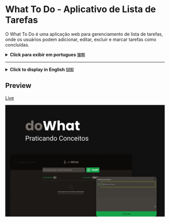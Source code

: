 # What To Do - Aplicativo de Lista de Tarefas

O What To Do é uma aplicação web para gerenciamento de lista de tarefas, onde os usuários podem adicionar, editar, excluir e marcar tarefas como concluídas.


<details>
<summary><strong>Click para exibir em portugues 🇧🇷 </strong></summary>

## Instalação

1. Clone o repositório para o seu ambiente local:

```bash
git clone https://github.com/Frankdias92/code-challenges.git
```

2. Instale as dependências do projeto:

```bash
npm install
```

3. Inicie o servidor de desenvolvimento:

```bash
npm start
```

## Uso

Após iniciar o servidor, acesse a aplicação em [http://localhost:5173](http://localhost:5173) no seu navegador.

### Recursos Principais:

- **Adicionar Tarefa:** Os usuários podem adicionar novas tarefas utilizando o botão "+".
- **Editar Tarefa:** Clicando em uma tarefa existente, os usuários podem editar o título e o conteúdo da tarefa.
- **Excluir Tarefa:** Os usuários podem excluir uma tarefa clicando no ícone de lixeira.
- **Marcar Tarefa Concluída:** Os usuários podem marcar uma tarefa como concluída clicando no ícone de marcação.

## Estrutura do Projeto

O projeto está estruturado da seguinte maneira:

```
what-to-do/
  ├── src/
  │   ├── components/
  │   │   ├── header.tsx
  │   │   ├── newNoteTask.tsx
  │   │   ├── noteTask.tsx
  │   │   └── ...
  │   ├── app.tsx
  │   └── ...
  ├── public/
  ├── package.json
  └── README.md
```

## Tecnologias Utilizadas

- React
- TypeScript
- Radix UI
- Lucide React
- Sonner (para notificações)

## Contribuição

Contribuições são bem-vindas! Sinta-se à vontade para abrir uma issue ou enviar uma solicitação de pull.

## Licença

Este projeto é licenciado sob a [Licença MIT](https://opensource.org/licenses/MIT).

## Autor

Nome do Autor - [@Frankdias92](https://github.com/Frankdias92)

## Créditos

#### À Escola Rocketseat e Equipe:

Gostaria de expressar à Escola Rocketseat e à sua incrível equipe por fornecerem recursos valiosos, suporte inestimável e inspiração constante ao longo do desenvolvimento deste projeto. Sem o apoio e a orientação excepcionais da Rocketseat e do Diego, este projeto não teria se tornado realidade.

Agradeço por:

Conteúdo de alta qualidade: Aprofundei meus conhecimentos e aprimorei minhas habilidades através dos cursos, tutoriais e materiais didáticos impecáveis da Rocketseat.
Comunidade vibrante: Encontrei suporte, colaboração e troca de experiências valiosas na comunidade engajada da Rocketseat, composta por alunos e profissionais talentosos.
Suporte personalizado: A equipe da Rocketseat se mostrou sempre disponível e pronta para solucionar dúvidas, oferecer orientação e solucionar problemas com presteza e profissionalismo.

À Autora do Design Original, Millena Martins:

Meus sinceros agradecimentos à talentosa Millena Martins pela criação do design original que serviu como base para este projeto. Sua criatividade, bom gosto e atenção aos detalhes resultaram em um design inspirador e de alta qualidade, que guiou e elevou meu trabalho.


Conclusão:

O sucesso deste projeto se deve, em grande parte, ao apoio fundamental da Escola Rocketseat, sua equipe dedicada, Diego, Mayk e à talentosa Millena Martins. Sou imensamente grato por suas contribuições inestimáveis e por tornarem este projeto uma realidade.

## Aprendezido com esse projeto

Durante o desenvolvimento do projeto "doWhat", foram adquiridos diversos conhecimentos e habilidades em diferentes áreas. Abaixo, destacam-se os principais aprendizados obtidos:

Desenvolvimento Frontend com React:

Aprofundei-me no uso do React para criar interfaces de usuário dinâmicas e interativas com tailwind.

Aprendi a criar e gerenciar componentes reutilizáveis, melhorando a organização e manutenção do código.

Integração de Bibliotecas Externas: 

Ganhei experiência na integração de bibliotecas de terceiros, como @radix-ui/react-dialog e lucide-react, para adicionar funcionalidades pré-construídas ao projeto.

Persistência de Dados com localStorage:

Implementei a persistência de dados utilizando o localStorage do navegador, permitindo que as tarefas fossem salvas localmente e recuperadas entre sessões.

Gerenciamento de Estado com Hooks:

Utilizei os hooks useState e useEffect para gerenciar o estado dos componentes, proporcionando uma experiência de usuário mais dinâmica e responsiva.

Acessibilidade e Usabilidade:

Explorei práticas de acessibilidade ao garantir que o projeto fosse acessível a uma ampla gama de usuários, incluindo a adição de descrições alternativas para ícones e o uso de elementos semânticos adequados.

</details>





---

<details>
<summary><strong>Click to display in English 🇺🇸
 </strong></summary>


## What To Do: A To-Do List App

What To Do is a web application for managing task lists, where users can add, edit, delete, and mark tasks as completed.

## Installation

1. Clone the repository to your local environment:

```bash
git clone https://github.com/Frankdias92/code-challenges.git
```

2. Install the project's dependencies:

```bash
npm install
```

3. Start the development server:

```bash
npm start
```

## Usage

After starting the server, access the application at http://localhost:5173 in your browser.

### Main Features:

- **Add Task:** Users can add new tasks using the "+" button.
- **Edit Task:** By clicking on an existing task, users can edit the task's title and content.
- **Delete Task:** Users can delete a task by clicking on the trash icon.
- **Mark Task as Completed:** Users can mark a task as completed by clicking on the checkmark icon.

## Project Structure

The project is structured as follows:

```
what-to-do/
  ├── src/
  │   ├── components/
  │   │   ├── header.tsx
  │   │   ├── newNoteTask.tsx
  │   │   ├── noteTask.tsx
  │   │   └── ...
  │   ├── app.tsx
  │   └── ...
  ├── public/
  ├── package.json
  └── README.md
```

## Technologies Used

- React
- TypeScript
- Radix UI
- Lucide React
- Sonner (for notifications)

## Contributing

Contributions are welcome! Feel free to open an issue or submit a pull request.

## License

This project is licensed under the MIT License: [https://opensource.org/licenses/MIT](https://opensource.org/licenses/MIT).

## Author

Author Name - @Frankdias92: [https://github.com/Frankdias92](https://github.com/Frankdias92)

## Credits

#### To Rocketseat School and Team:

I would like to express my sincere gratitude to Rocketseat School and its incredible team for providing valuable resources, invaluable support, and constant inspiration throughout the development of this project. Without the exceptional support and guidance of Rocketseat and Diego, this project would not have become a reality.

I am grateful for:

* High-quality content: I deepened my knowledge and improved my skills through Rocketseat's impeccable courses, tutorials, and teaching materials.
* Vibrant community: I found support, collaboration, and valuable exchange of experiences in Rocketseat's engaged community, composed of talented students and professionals.
* Personalized support: The Rocketseat team was always available and ready to solve doubts, offer guidance, and solve problems with promptness and professionalism.

To the Original Design Author, Millena Martins:

My sincere thanks to the talented Millena Martins for creating the original design that served as the basis for this project. Her creativity, good taste, and attention to detail resulted in an inspiring and high-quality design that guided and elevated my work.


Conclusion:

The success of this project is largely due to the fundamental support of Rocketseat School, its dedicated team, Diego, Mayk, and the talented Millena Martins. I am immensely grateful for their invaluable contributions and for making this project a reality.

## Learnings from this project

During the development of the "doWhat" project, several knowledge and skills were acquired in different areas. Below, the main learnings obtained are highlighted:

Frontend Development with React:

* I deepened my use of React to create dynamic and interactive user interfaces with Tailwind.
* I learned how to create and manage reusable components, improving code organization and maintainability.

Integration of External Libraries:

* I gained experience integrating third-party libraries, such as @radix-ui/react-dialog and lucide-react, to add pre-built features to the project.

Data Persistence with localStorage:

* I implemented data persistence using the browser's localStorage, allowing tasks to be saved locally and retrieved between sessions.

State Management with Hooks:

* I used the useState and useEffect hooks to manage the state of the components, providing a more dynamic and responsive user experience.

Accessibility and Usability:

* I explored accessibility practices by ensuring that the project was accessible to a wide range of users, including adding alt text for icons and using appropriate semantic elements.


</details>


## Preview

[Live](https://do-what-frankdias92s-projects.vercel.app/)

![Captura de tela da aplicação](./public/capa-doWhat.png)
